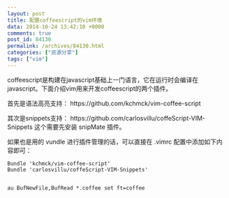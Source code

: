 ```yaml
---
layout: post
title: 配置coffeescript的vim环境
data: 2014-10-24 13:42:10 +0000
comments: true
post_id: 84130
permalink: /archives/84130.html
categories: ["资源分享"]
tags: ["vim"]
---
```


<p>coffeescript是构建在javascript基础上一门语言，它在运行时会编译在javascript。下面介绍vim用来开发coffeescript的两个插件。</p>
<p>首先是语法高亮支持： https://github.com/kchmck/vim-coffee-script</p>
<p>其次是snippets支持： https://github.com/carlosvillu/coffeScript-VIM-Snippets
这个需要先安装 snipMate 插件。</p>
<p>如果也是用的 vundle 进行插件管理的话，可以直接在 .vimrc 配置中添加如下内容即可：</p>
<pre><code>Bundle 'kchmck/vim-coffee-script'
Bundle 'carlosvillu/coffeScript-VIM-Snippets'

au BufNewFile,BufRead *.coffee set ft=coffee
</code></pre>

